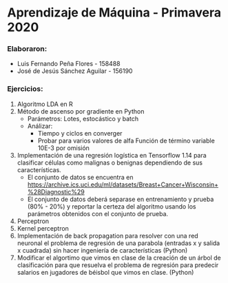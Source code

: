 # Aprendizaje de Máquina - Primavera 2020

### Elaboraron:
* Luis Fernando Peña Flores - 158488
* José de Jesús Sánchez Aguilar - 156190

### Ejercicios:
1. Algoritmo LDA en R
2. Método de ascenso por gradiente en Python
    * Parámetros: Lotes, estocástico y batch
    * Análizar:
        * Tiempo y ciclos en converger
        * Probar para varios valores de alfa
  Función de término variable 10E-3 por omisión
3. Implementación de una regresión logística en Tensorflow 1.14 para clasificar células como malignas o benignas dependiendo de sus características. 
    * El conjunto de datos se encuentra en https://archive.ics.uci.edu/ml/datasets/Breast+Cancer+Wisconsin+%28Diagnostic%29
    * El conjunto de datos deberá separase en entrenamiento y prueba (80% - 20%) y reportar la certeza del algoritmo usando los parámetros obtenidos con el conjunto de prueba. 
4. Perceptron
5. Kernel perceptron
6. Implementación de back propagation para resolver con una red neuronal el problema de regresión de una parabola (entradas x y salida x cuadrada)  sin hacer ingeniería de características (Python)
7. Modificar el algortimo que vimos en clase de la creación de un árbol de clasificación para que resuelva el problema de regresión para predecir salarios en jugadores de béisbol que vimos en clase. (Python)
